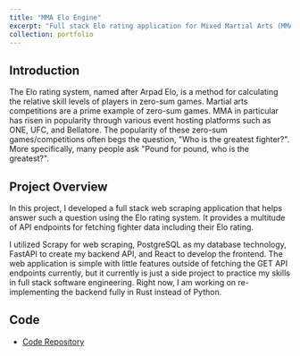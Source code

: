 ```yaml
---
title: "MMA Elo Engine"
excerpt: "Full stack Elo rating application for Mixed Martial Arts (MMA)."
collection: portfolio
---
```


## Introduction

The Elo rating system, named after Arpad Elo, is a method for calculating the relative skill levels of players in zero-sum games. Martial arts competitions are a prime example of zero-sum games. MMA in particular has risen in popularity through various event hosting platforms such as ONE, UFC, and Bellatore. The popularity of these zero-sum games/competitions often begs the question, "Who is the greatest fighter?". More specifically, many people ask "Pound for pound, who is the greatest?".

## Project Overview

In this project, I developed a full stack web scraping application that helps answer such a question using the Elo rating system. It provides a multitude of API endpoints for fetching fighter data including their Elo rating.

I utilized Scrapy for web scraping, PostgreSQL as my database technology, FastAPI to create my backend API, and React to develop the frontend. The web application is simple with little features outside of fetching the GET API endpoints currently, but it currently is just a side project to practice my skills in full stack software engineering. Right now, I am working on re-implementing the backend fully in Rust instead of Python.

## Code

- [Code Repository](https://github.com/abarton51/mma-elo-engine-py)

